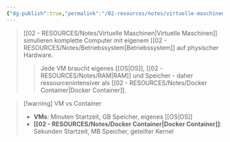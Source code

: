 ```yaml
---
{"dg-publish":true,"permalink":"/02-resources/notes/virtuelle-maschinen/","tags":["informatik/virtualisierung/vm","infrastruktur/grundlagen"],"noteIcon":"","updated":"2025-09-10T16:53:35.622+02:00"}
---
```


>[[02 - RESOURCES/Notes/Virtuelle Maschinen\|Virtuelle Maschinen]] simulieren komplette Computer mit eigenem [[02 - RESOURCES/Notes/Betriebssystem\|Betriebssystem]] auf physischer Hardware.
>>Jede VM braucht eigenes [[OS\|OS]], [[02 - RESOURCES/Notes/RAM\|RAM]] und Speicher - daher ressourcenintensiver als [[02 - RESOURCES/Notes/Docker Container\|Docker Container]].

>[!warning] VM vs Container
>- **VMs**: Minuten Startzeit, GB Speicher, eigenes [[OS\|OS]]
>- **[[02 - RESOURCES/Notes/Docker Container\|Docker Container]]**: Sekunden Startzeit, MB Speicher, geteilter Kernel